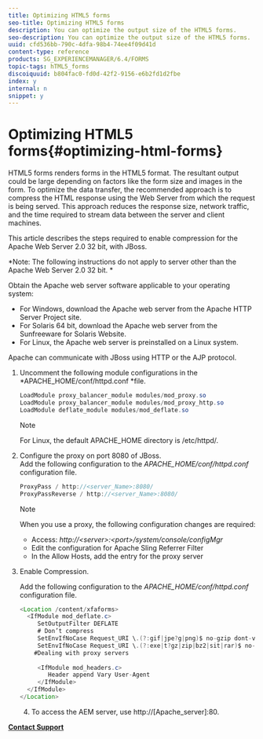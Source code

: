 ```yaml
---
title: Optimizing HTML5 forms
seo-title: Optimizing HTML5 forms
description: You can optimize the output size of the HTML5 forms.
seo-description: You can optimize the output size of the HTML5 forms.
uuid: cfd536bb-790c-4dfa-98b4-74ee4f09d41d
content-type: reference
products: SG_EXPERIENCEMANAGER/6.4/FORMS
topic-tags: hTML5_forms
discoiquuid: b804fac0-fd0d-42f2-9156-e6b2fd1d2fbe
index: y
internal: n
snippet: y
---
```


# Optimizing HTML5 forms{#optimizing-html-forms}

HTML5 forms renders forms in the HTML5 format. The resultant output could be large depending on factors like the form size and images in the form. To optimize the data transfer, the recommended approach is to compress the HTML response using the Web Server from which the request is being served. This approach reduces the response size, network traffic, and the time required to stream data between the server and client machines.

This article describes the steps required to enable compression for the Apache Web Server 2.0 32 bit, with JBoss.

*Note: The following instructions do not apply to server other than the Apache Web Server 2.0 32 bit. *

Obtain the Apache web server software applicable to your operating system:

* For Windows, download the Apache web server from the Apache HTTP Server Project site.
* For Solaris 64 bit, download the Apache web server from the Sunfreeware for Solaris Website.
* For Linux, the Apache web server is preinstalled on a Linux system.

Apache can communicate with JBoss using HTTP or the AJP protocol.

1. Uncomment the following module configurations in the *APACHE_HOME/conf/httpd.conf *file.

   ```java
   LoadModule proxy_balancer_module modules/mod_proxy.so
   LoadModule proxy_balancer_module modules/mod_proxy_http.so
   LoadModule deflate_module modules/mod_deflate.so
   ```

   >[!NOTE]
   >
   >For Linux, the default APACHE_HOME directory is /etc/httpd/.

1. Configure the proxy on port 8080 of JBoss.  
   Add the following configuration to the *APACHE_HOME/conf/httpd.conf* configuration file.

   ```java
   ProxyPass / http://<server_Name>:8080/
   ProxyPassReverse / http://<server_Name>:8080/
   ```

   >[!NOTE]
   >
   >When you use a proxy, the following configuration changes are required:
   >
   >    
   >    
   >    * Access: *http://&lt;server&gt;:&lt;port&gt;/system/console/configMgr*
   >    * Edit the configuration for Apache Sling Referrer Filter
   >    * In the Allow Hosts, add the entry for the proxy server
   >    
   >

1. Enable Compression.

   Add the following configuration to the *APACHE_HOME/conf/httpd.conf* configuration file.

   ```java
   <Location /content/xfaforms>
     <IfModule mod_deflate.c>
        SetOutputFilter DEFLATE
        # Don’t compress
        SetEnvIfNoCase Request_URI \.(?:gif|jpe?g|png)$ no-gzip dont-vary
        SetEnvIfNoCase Request_URI \.(?:exe|t?gz|zip|bz2|sit|rar)$ no-gzip dont-vary
       #Dealing with proxy servers
      
        <IfModule mod_headers.c>
           Header append Vary User-Agent
        </IfModule>
     </IfModule>
   </Location>
   ```

   4) To access the AEM server, use http://[Apache_server]:80.

[**Contact Support**](https://www.adobe.com/account/sign-in.supportportal.html)

